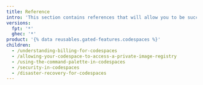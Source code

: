 ```yaml
---
title: Reference
intro: 'This section contains references that will allow you to be successful with {% data variables.product.prodname_codespaces %}'
versions:
  fpt: '*'
  ghec: '*'
product: '{% data reusables.gated-features.codespaces %}'
children:
  - /understanding-billing-for-codespaces
  - /allowing-your-codespace-to-access-a-private-image-registry
  - /using-the-command-palette-in-codespaces
  - /security-in-codespaces
  - /disaster-recovery-for-codespaces
---
```


